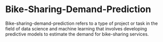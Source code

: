 # Bike-Sharing-Demand-Prediction
Bike-sharing-demand-prediction refers to a type of project or task in the field of data science and machine learning that involves developing predictive models to estimate the demand for bike-sharing services.
